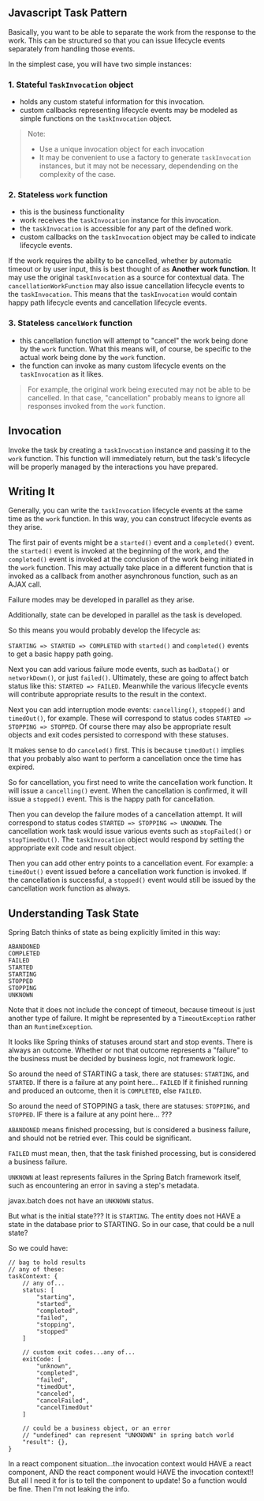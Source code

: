 ## Javascript Task Pattern

Basically, you want to be able to separate the work from the response to the work.
This can be structured so that you can issue lifecycle events separately from handling those events.

In the simplest case, you will have two simple instances:

### 1. Stateful `TaskInvocation` object
- holds any custom stateful information for this invocation.
- custom callbacks representing lifecycle events may be modeled as simple functions on the `taskInvocation` object.

> Note:
> - Use a unique invocation object for each invocation
> - It may be convenient to use a factory to generate `taskInvocation` instances, but it may not be necessary, dependending on the complexity of the case.

### 2. Stateless `work` function
- this is the business functionality
- work receives the `taskInvocation` instance for this invocation.
- the `taskInvocation` is accessible for any part of the defined work.
- custom callbacks on the `taskInvocation` object may be called to indicate lifecycle events.

If the work requires the ability to be cancelled, whether by automatic timeout or by user input, this is best thought of as **Another work function**.  It may use the original `taskInvocation` as a source for contextual data.  The `cancellationWorkFunction` may also issue cancellation lifecycle events to the `taskInvocation`. This means that the `taskInvocation` would contain happy path lifecycle events and cancellation lifecycle events.

### 3. Stateless `cancelWork` function
- this cancellation function will attempt to "cancel" the work being done by the `work` function.  What this means will, of course, be specific to the actual work being done by the `work` function.
- the function can invoke as many custom lifecycle events on the `taskInvocation` as it likes.

> For example, the original work being executed may not be able to be cancelled.  In that case, "cancellation" probably means to ignore all responses invoked from the `work` function.

## Invocation

Invoke the task by creating a `taskInvocation` instance and passing it to the `work` function.  This function will immediately return, but the task's lifecycle will be properly managed by the interactions you have prepared.

## Writing It

Generally, you can write the `taskInvocation` lifecycle events at the same time as the `work` function.  In this way, you can construct lifecycle events as they arise.

The first pair of events might be a `started()` event and a `completed()` event. the `started()` event is invoked at the beginning of the work, and the `completed()` event is invoked at the conclusion of the work being initiated in the `work` function.  This may actually take place in a different function that is invoked as a callback from another asynchronous function, such as an AJAX call.

Failure modes may be developed in parallel as they arise.

Additionally, state can be developed in parallel as the task is developed.

So this means you would probably develop the lifecycle as:

`STARTING => STARTED => COMPLETED` with `started()` and `completed()` events to get a basic happy path going.

Next you can add various failure mode events, such as `badData()` or `networkDown()`, or just `failed()`.  Ultimately, these are going to affect batch status like this: `STARTED => FAILED`.  Meanwhile the various lifecycle events will contribute appropriate results to the result in the context.

Next you can add interruption mode events: `cancelling()`, `stopped()` and `timedOut()`, for example.
These will correspond to status codes `STARTED => STOPPING => STOPPED`.
Of course there may also be appropriate result objects and exit codes persisted to correspond with these statuses.

It makes sense to do `canceled()` first.  This is because `timedOut()` implies that you probably also want to perform a cancellation once the time has expired.

So for cancellation, you first need to write the cancellation work function.  It will issue a `cancelling()` event.  When the cancellation is confirmed, it will issue a `stopped()` event.  This is the happy path for cancellation.

Then you can develop the failure modes of a cancellation attempt.  It will correspond to status codes `STARTED => STOPPING => UNKNOWN`.  The cancellation work task would issue various events such as `stopFailed()` or `stopTimedOut()`.  The `taskInvocation` object would respond by setting the appropriate exit code and result object.

Then you can add other entry points to a cancellation event.
For example: a `timedOut()` event issued before a cancellation work function is invoked.  If the cancellation is successful, a `stopped()` event would still be issued by the cancellation work function as always.



## Understanding Task State

Spring Batch thinks of state as being explicitly limited in this way:

```
ABANDONED 
COMPLETED
FAILED 
STARTED 
STARTING 
STOPPED 
STOPPING 
UNKNOWN 
```

Note that it does not include the concept of timeout, because timeout is just another type of failure.  It might be represented by a `TimeoutException` rather than an `RuntimeException`.

It looks like Spring thinks of statuses around start and stop events.  There is always an outcome.  Whether or not that outcome represents a "failure" to the business must be decided by business logic, not framework logic.

So around the need of STARTING a task, there are statuses:
`STARTING`, and `STARTED`.  If there is a failure at any point here... `FAILED`
If it finished running and produced an outcome, then it is `COMPLETED`, else `FAILED`.

So around the need of STOPPING a task, there are statuses:
`STOPPING`, and `STOPPED`.  IF there is a failure at any point here... ???

`ABANDONED` means finished processing, but is considered a business failure, and should not be retried ever.  This could be significant.

`FAILED` must mean, then, that the task finished processing, but is considered a business failure.

`UNKNOWN` at least represents failures in the Spring Batch framework itself, such as encountering an error in saving a step's metadata.

javax.batch does not have an `UNKNOWN` status.

But what is the initial state???  It is `STARTING`.  The entity does not HAVE a state in the database prior to STARTING.  So in our case, that could be a null state?

So we could have:

```
// bag to hold results
// any of these:
taskContext: {
    // any of...
    status: [
        "starting",
        "started",
        "completed",
        "failed",
        "stopping",
        "stopped"
    ]

    // custom exit codes...any of...
    exitCode: [
        "unknown",
        "completed",
        "failed",
        "timedOut",
        "canceled",
        "cancelFailed",
        "cancelTimedOut"
    ]

    // could be a business object, or an error
    // "undefined" can represent "UNKNOWN" in spring batch world
    "result": {},
}
```

In a react component situation...the invocation context would HAVE a react component, AND the react component would HAVE the invocation context!!  But all I need it for is to tell the component to update!  So a function would be fine.  Then I'm not leaking the info.